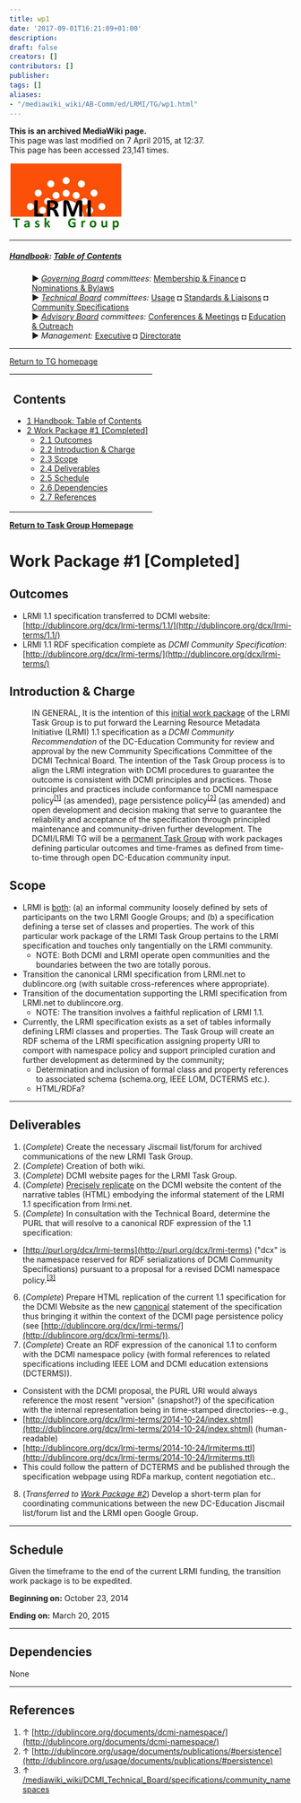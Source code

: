 ```yaml
---
title: wp1
date: '2017-09-01T16:21:09+01:00'
description: 
draft: false
creators: []
contributors: []
publisher: 
tags: []
aliases:
- "/mediawiki_wiki/AB-Comm/ed/LRMI/TG/wp1.html"
---
```


 **This is an archived MediaWiki page.**  
This page was last modified on 7 April 2015, at 12:37.  
This page has been accessed 23,141 times.

[<img alt="DCMI/LRMI Tas Group" src="/mediawiki_wiki/images/DC-LRMI_TG.png" width="200" height="121">](/mediawiki_wiki/images/DC-LRMI_TG.png "DCMI/LRMI Tas Group")

* * *

##### [Handbook](/mediawiki_wiki/DCMI_Handbook "DCMI Handbook"): [Table of Contents](/mediawiki_wiki/DCMI_Handbook/ "DCMI Handbook") 
<dl>
<dd> ► <i><a href="/mediawiki_wiki/DCMI_Governing_Board.md" title="DCMI Governing Board">Governing Board</a> committees:</i> <a href="/mediawiki_wiki/DCMI_Governing_Board/finance.md" title="DCMI Governing Board/finance">Membership &amp; Finance</a> ◘ <a href="/mediawiki_wiki/DCMI_Governing_Board/nominations.md" title="DCMI Governing Board/nominations">Nominations &amp; Bylaws</a> 
</dd>
<dd> ► <i><a href="/mediawiki_wiki/DCMI_Technical_Board.md" title="DCMI Technical Board">Technical Board</a> committees:</i> <a href="/mediawiki_wiki/DCMI_Technical_Board/usage.md" title="DCMI Technical Board/usage">Usage</a> ◘ <a href="/mediawiki_wiki/DCMI_Technical_Board/standards.md" title="DCMI Technical Board/standards">Standards &amp; Liaisons</a> ◘ <a href="/mediawiki_wiki/DCMI_Technical_Board/specifications.md" title="DCMI Technical Board/specifications">Community Specifications</a>
</dd>
<dd> ► <i><a href="/mediawiki_wiki/DCMI_Advisory_Board.md" title="DCMI Advisory Board">Advisory Board</a> committees:</i> <a href="/mediawiki_wiki/DCMI_Advisory_Board/meetings.md" title="DCMI Advisory Board/meetings">Conferences &amp; Meetings</a> ◘ <a href="/mediawiki_wiki/DCMI_Advisory_Board/documentation.md" title="DCMI Advisory Board/documentation">Education &amp; Outreach</a>
</dd>
<dd> ► <i>Management:</i> <a href="/mediawiki_wiki/Exec_Committee.md" title="Exec Committee">Executive</a> ◘ <a href="/mediawiki_wiki/Exec_Committee/directorate.md" title="Exec Committee/directorate">Directorate</a>
</dd>
</dl>

* * *

[Return to TG homepage](/mediawiki_wiki/AB-Comm/ed/LRMI/TG "AB-Comm/ed/LRMI/TG")

<table id="toc" class="toc">
  <tr>
    <td>
      <div id="toctitle">
        <h2>Contents</h2>
      </div>
      <ul>
        <li class="toclevel-1"><a href="#Handbook:_Table_of_Contents"><span class="tocnumber">1</span> <span class="toctext">Handbook: Table of Contents</span></a></li>
        <li class="toclevel-1 tocsection-1">
          <a href="#Work_Package_.231_.5BCompleted.5D"><span class="tocnumber">2</span> <span class="toctext">Work Package #1 [Completed]</span></a>
          <ul>
            <li class="toclevel-2 tocsection-2"><a href="#Outcomes"><span class="tocnumber">2.1</span> <span class="toctext">Outcomes</span></a></li>
            <li class="toclevel-2 tocsection-3"><a href="#Introduction_.26_Charge"><span class="tocnumber">2.2</span> <span class="toctext">Introduction &amp; Charge</span></a></li>
            <li class="toclevel-2 tocsection-4"><a href="#Scope"><span class="tocnumber">2.3</span> <span class="toctext">Scope</span></a></li>
            <li class="toclevel-2 tocsection-5"><a href="#Deliverables"><span class="tocnumber">2.4</span> <span class="toctext">Deliverables</span></a></li>
            <li class="toclevel-2 tocsection-6"><a href="#Schedule"><span class="tocnumber">2.5</span> <span class="toctext">Schedule</span></a></li>
            <li class="toclevel-2 tocsection-7"><a href="#Dependencies"><span class="tocnumber">2.6</span> <span class="toctext">Dependencies</span></a></li>
            <li class="toclevel-2 tocsection-8"><a href="#References"><span class="tocnumber">2.7</span> <span class="toctext">References</span></a></li>
          </ul>
        </li>
      </ul>
    </td>
  </tr>
</table>


**[Return to Task Group Homepage](/mediawiki_wiki/AB-Comm/ed/LRMI/TG "AB-Comm/ed/LRMI/TG")**

# Work Package #1 [Completed] 

## Outcomes 

- LRMI 1.1 specification transferred to DCMI website: [http://dublincore.org/dcx/lrmi-terms/1.1/](http://dublincore.org/dcx/lrmi-terms/1.1/)
- LRMI 1.1 RDF specification complete as _DCMI Community Specification_: [http://dublincore.org/dcx/lrmi-terms/](http://dublincore.org/dcx/lrmi-terms/)

## Introduction & Charge 
<dl><dd> IN GENERAL, It is the intention of this <u>initial work package</u> of the LRMI Task Group is to put forward the Learning Resource Metadata Initiative (LRMI) 1.1 specification as a <i>DCMI Community Recommendation</i> of the DC-Education Community for review and approval by the new Community Specifications Committee of the DCMI Technical Board. The intention of the Task Group process is to align the LRMI integration with DCMI procedures to guarantee the outcome is consistent with DCMI principles and practices. Those principles and practices include conformance to DCMI namespace policy<sup id="cite_ref-0" class="reference"><a href="#cite_note-0">[1]</a></sup> (as amended), page persistence policy<sup id="cite_ref-1" class="reference"><a href="#cite_note-1">[2]</a></sup> (as amended) and open development and decision making that serve to guarantee the reliability and acceptance of the specification through principled maintenance and community-driven further development. The DCMI/LRMI TG will be a <u>permanent Task Group</u> with work packages defining particular outcomes and time-frames as defined from time-to-time through open DC-Education community input.
</dd></dl>

## Scope 

- LRMI is <u>both</u>: (a) an informal community loosely defined by sets of participants on the two LRMI Google Groups; and (b) a specification defining a terse set of classes and properties. The work of this particular work package of the LRMI Task Group pertains to the LRMI specification and touches only tangentially on the LRMI community. 
  - NOTE: Both DCMI and LRMI operate open communities and the boundaries between the two are totally porous.
- Transition the canonical LRMI specification from LRMI.net to dublincore.org (with suitable cross-references where appropriate).
- Transition of the documentation supporting the LRMI specification from LRMI.net to dublincore.org.
  - NOTE: The transition involves a faithful replication of LRMI 1.1.
- Currently, the LRMI specification exists as a set of tables informally defining LRMI classes and properties. The Task Group will create an RDF schema of the LRMI specification assigning property URI to comport with namespace policy and support principled curation and further development as determined by the community;
  - Determination and inclusion of formal class and property references to associated schema (schema.org, IEEE LOM, DCTERMS etc.).
  - HTML/RDFa?

* * *

## Deliverables 

1. (_Complete_) Create the necessary Jiscmail list/forum for archived communications of the new LRMI Task Group.
2. (_Complete_) Creation of both wiki. 
3. (_Complete_) DCMI website pages for the LRMI Task Group.
4. (_Complete_) <u>Precisely replicate</u> on the DCMI website the content of the narrative tables (HTML) embodying the informal statement of the LRMI 1.1 specification from lrmi.net.
5. (_Complete_) In consultation with the Technical Board, determine the PURL that will resolve to a canonical RDF expression of the 1.1 specification:
  - [http://purl.org/dcx/lrmi-terms](http://purl.org/dcx/lrmi-terms) ("dcx" is the namespace reserved for RDF serializations of DCMI Community Specifications) pursuant to a proposal for a revised DCMI namespace policy.<sup id="cite_ref-2" class="reference"><a href="#cite_note-2">[3]</a></sup>
6. (_Complete_) Prepare HTML replication of the current 1.1 specification for the DCMI Website as the new <u>canonical</u> statement of the specification thus bringing it within the context of the DCMI page persistence policy (see [http://dublincore.org/dcx/lrmi-terms/](http://dublincore.org/dcx/lrmi-terms/)). 
7. (_Complete_) Create an RDF expression of the canonical 1.1 to conform with the DCMI namespace policy (with formal references to related specifications including IEEE LOM and DCMI education extensions (DCTERMS)).
  - Consistent with the DCMI proposal, the PURL URI would always reference the most resent "version" (snapshot?) of the specification with the internal representation being in time-stamped directories--e.g., 
  - [http://dublincore.org/dcx/lrmi-terms/2014-10-24/index.shtml](http://dublincore.org/dcx/lrmi-terms/2014-10-24/index.shtml) (human-readable)
  - [http://dublincore.org/dcx/lrmi-terms/2014-10-24/lrmiterms.ttl](http://dublincore.org/dcx/lrmi-terms/2014-10-24/lrmiterms.ttl)
  - This could follow the pattern of DCTERMS and be published through the specification webpage using RDFa markup, content negotiation etc..
8. (_Transferred to [Work Package #2](/mediawiki_wiki/AB-Comm/ed/LRMI/TG/wp2 "AB-Comm/ed/LRMI/TG/wp2")_) Develop a short-term plan for coordinating communications between the new DC-Education Jiscmail list/forum list and the LRMI open Google Group.

* * *

## Schedule 

Given the timeframe to the end of the current LRMI funding, the transition work package is to be expedited.

**Beginning on:** October 23, 2014

**Ending on:** March 20, 2015

* * *

## Dependencies 

None

* * *

## References 

1. ↑ [http://dublincore.org/documents/dcmi-namespace/](http://dublincore.org/documents/dcmi-namespace/)
2. ↑ [http://dublincore.org/usage/documents/publications/#persistence](http://dublincore.org/usage/documents/publications/#persistence)
3. ↑ [/mediawiki_wiki/DCMI\_Technical\_Board/specifications/community\_namespaces](/mediawiki_wiki/DCMI_Technical_Board/specifications/community_namespaces)


